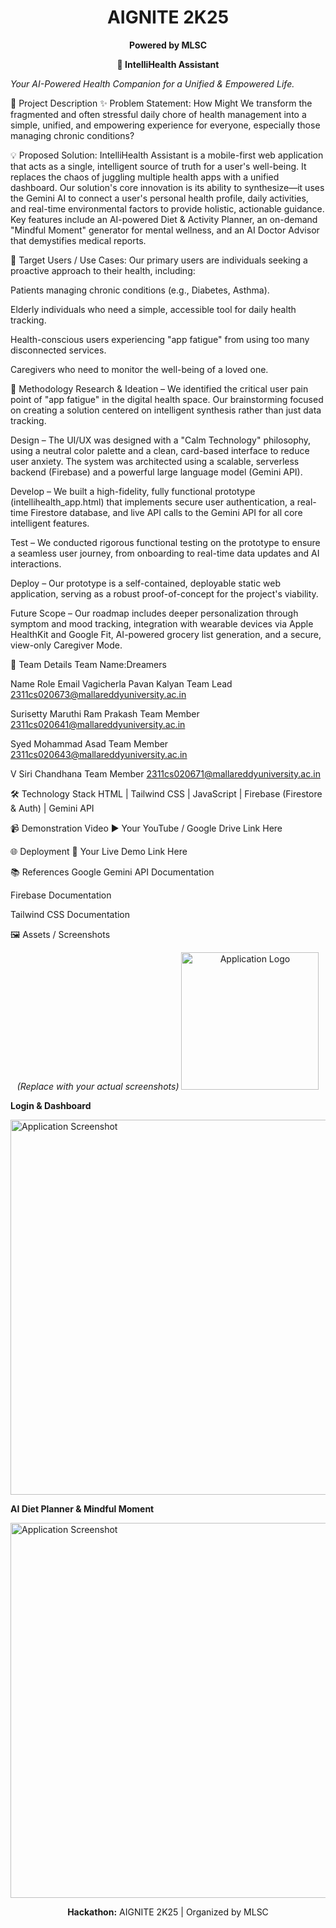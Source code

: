 <!-- AIGNITE Banner (centered) -->

<div align="center">
<h1> AIGNITE 2K25</h1>
<p><strong>Powered by MLSC</strong></p>
</div>

<p align="center">
<strong>🚀 IntelliHealth Assistant</strong>




<em>Your AI-Powered Health Companion for a Unified & Empowered Life.</em>
</p>

📖 Project Description
✨ Problem Statement: How Might We transform the fragmented and often stressful daily chore of health management into a simple, unified, and empowering experience for everyone, especially those managing chronic conditions?

💡 Proposed Solution: IntelliHealth Assistant is a mobile-first web application that acts as a single, intelligent source of truth for a user's well-being. It replaces the chaos of juggling multiple health apps with a unified dashboard. Our solution's core innovation is its ability to synthesize—it uses the Gemini AI to connect a user's personal health profile, daily activities, and real-time environmental factors to provide holistic, actionable guidance. Key features include an AI-powered Diet & Activity Planner, an on-demand "Mindful Moment" generator for mental wellness, and an AI Doctor Advisor that demystifies medical reports.

🎯 Target Users / Use Cases: Our primary users are individuals seeking a proactive approach to their health, including:

Patients managing chronic conditions (e.g., Diabetes, Asthma).

Elderly individuals who need a simple, accessible tool for daily health tracking.

Health-conscious users experiencing "app fatigue" from using too many disconnected services.

Caregivers who need to monitor the well-being of a loved one.

🔬 Methodology
Research & Ideation – We identified the critical user pain point of "app fatigue" in the digital health space. Our brainstorming focused on creating a solution centered on intelligent synthesis rather than just data tracking.

Design – The UI/UX was designed with a "Calm Technology" philosophy, using a neutral color palette and a clean, card-based interface to reduce user anxiety. The system was architected using a scalable, serverless backend (Firebase) and a powerful large language model (Gemini API).

Develop – We built a high-fidelity, fully functional prototype (intellihealth_app.html) that implements secure user authentication, a real-time Firestore database, and live API calls to the Gemini API for all core intelligent features.

Test – We conducted rigorous functional testing on the prototype to ensure a seamless user journey, from onboarding to real-time data updates and AI interactions.

Deploy – Our prototype is a self-contained, deployable static web application, serving as a robust proof-of-concept for the project's viability.

Future Scope – Our roadmap includes deeper personalization through symptom and mood tracking, integration with wearable devices via Apple HealthKit and Google Fit, AI-powered grocery list generation, and a secure, view-only Caregiver Mode.

👥 Team Details
Team Name:Dreamers

Name                                Role                                                     Email
Vagicherla Pavan Kalyan          Team Lead                            2311cs020673@mallareddyuniversity.ac.in

Surisetty Maruthi Ram Prakash    Team Member                          2311cs020641@mallareddyuniversity.ac.in

Syed Mohammad Asad               Team Member                          2311cs020643@mallareddyuniversity.ac.in

V Siri Chandhana                 Team Member                          2311cs020671@mallareddyuniversity.ac.in

🛠️ Technology Stack
HTML | Tailwind CSS | JavaScript | Firebase (Firestore & Auth) | Gemini API

📹 Demonstration Video
▶️ Your YouTube / Google Drive Link Here

🌐 Deployment
🔗 Your Live Demo Link Here

📚 References
Google Gemini API Documentation

Firebase Documentation

Tailwind CSS Documentation

🖼️ Assets / Screenshots
<p align="center">
<em>(Replace with your actual screenshots)</em>




<img src="https://www.google.com/search?q=https://placehold.co/220x220/f3f4f6/3b82f6%3Ftext%3DYour%2BLogo" alt="Application Logo" width="220" />






<strong>Login & Dashboard</strong>




<img src="https://www.google.com/search?q=https://placehold.co/600x400/ffffff/333333%3Ftext%3DApp%2BLogin%2BScreen%2BScreenshot" alt="Application Screenshot" width="600" />






<strong>AI Diet Planner & Mindful Moment</strong>




<img src="https://www.google.com/search?q=https://placehold.co/600x400/ffffff/333333%3Ftext%3DAI%2BFeature%2BScreenshot" alt="Application Screenshot" width="600" />
</p>

<p align="center">
<b>Hackathon:</b> AIGNITE 2K25 | Organized by MLSC




</p>
